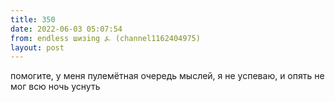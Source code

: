```yaml
---
title: 350
date: 2022-06-03 05:07:54
from: endless шизing ⍼ (channel1162404975)
layout: post
---
```


помогите, у меня пулемётная очередь мыслей, я не успеваю, и опять не мог всю ночь уснуть
